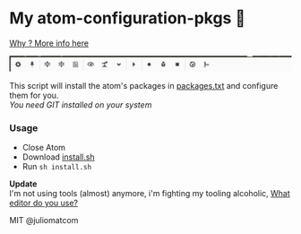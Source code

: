 # My atom-configuration-pkgs :flashlight:
[Why ? More info here](https://github.com/juliomatcom/blog/blob/master/atom-export-packages-confs.md)

![Tool bar](rsz_atom-toolbar.jpg?raw=true "Tool bar")

This script will install the atom's packages in [packages.txt](https://raw.githubusercontent.com/juliomatcom/atom-configuration-pkgs/master/packages.txt) and configure them for you.  
*You need GIT installed on your system*
### Usage
- Close Atom
- Download [install.sh](https://raw.githubusercontent.com/juliomatcom/atom-configuration-pkgs/master/install.sh)
- Run `sh install.sh`

**Update**  
I'm not using tools (almost) anymore, i'm fighting my tooling alcoholic, [What editor do you use?](https://www.youtube.com/watch?v=dIjKJjzRX_E)

MIT @juliomatcom
